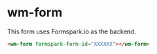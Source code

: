 # wm-form 

This form uses Formspark.io as the backend.

```html
<wm-form formspark-form-id="XXXXXX"></wm-form>
```